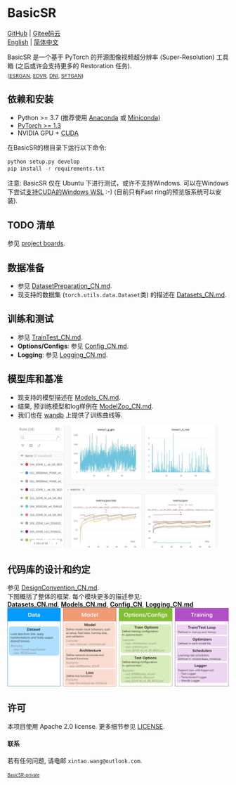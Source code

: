 # BasicSR

[GitHub](https://github.com/xinntao/BasicSR) | [Gitee码云](https://gitee.com/xinntao/BasicSR) <br>
[English](README.md) | [简体中文](README_CN.md)

BasicSR 是一个基于 PyTorch 的开源图像视频超分辨率 (Super-Resolution) 工具箱 (之后或许会支持更多的 Restoration 任务).<br>
<sub>([ESRGAN](https://github.com/xinntao/ESRGAN), [EDVR](https://github.com/xinntao/EDVR), [DNI](https://github.com/xinntao/DNI), [SFTGAN](https://github.com/xinntao/SFTGAN))</sub>

## 依赖和安装

- Python >= 3.7 (推荐使用 [Anaconda](https://www.anaconda.com/download/#linux) 或 [Miniconda](https://docs.conda.io/en/latest/miniconda.html))
- [PyTorch >= 1.3](https://pytorch.org/)
- NVIDIA GPU + [CUDA](https://developer.nvidia.com/cuda-downloads)

在BasicSR的根目录下运行以下命令:

```bash
python setup.py develop
pip install -r requirements.txt
```

注意: BasicSR 仅在 Ubuntu 下进行测试，或许不支持Windows. 可以在Windows下尝试[支持CUDA的Windows WSL](https://docs.microsoft.com/en-us/windows/win32/direct3d12/gpu-cuda-in-wsl) :-) (目前只有Fast ring的预览版系统可以安装).

## TODO 清单

参见 [project boards](https://github.com/xinntao/BasicSR/projects).

## 数据准备

- 参见 [DatasetPreparation_CN.md](docs/DatasetPreparation_CN.md).
- 现支持的数据集 (`torch.utils.data.Dataset`类) 的描述在 [Datasets_CN.md](docs/Datasets_CN.md).

## 训练和测试

- 参见 [TrainTest_CN.md](docs/TrainTest_CN.md).
- **Options/Configs**: 参见 [Config_CN.md](docs/Config_CN.md).
- **Logging**: 参见 [Logging_CN.md](docs/Logging_CN.md).

## 模型库和基准

- 现支持的模型描述在 [Models_CN.md](docs/Models_CN.md). <br>
- 结果, 预训练模型和log样例在 [ModelZoo_CN.md](docs/ModelZoo_CN.md).
- 我们也在 [wandb](https://app.wandb.ai/xintao/basicsr) 上提供了训练曲线等.

<p align="center">
<a href="https://app.wandb.ai/xintao/basicsr" target="_blank">
   <img src="./assets/wandb.jpg" height="280">
</a></p>

## 代码库的设计和约定

参见 [DesignConvention_CN.md](docs/DesignConvention_CN.md).<br>
下图概括了整体的框架. 每个模块更多的描述参见: <br>
**[Datasets_CN.md](docs/Datasets_CN.md)**, **[Models_CN.md](docs/Models_CN.md)**, **[Config_CN](Config_CN.md)**, **[Logging_CN.md](docs/Logging_CN.md)**
![overall_structure](./assets/overall_structure.png)

## 许可

本项目使用 Apache 2.0 license.
更多细节参见 [LICENSE](LICENSE/README.md).

#### 联系

若有任何问题, 请电邮 `xintao.wang@outlook.com`.

<sub><sup>[BasicSR-private](https://github.com/xinntao/BasicSR-private)</sup></sub>
